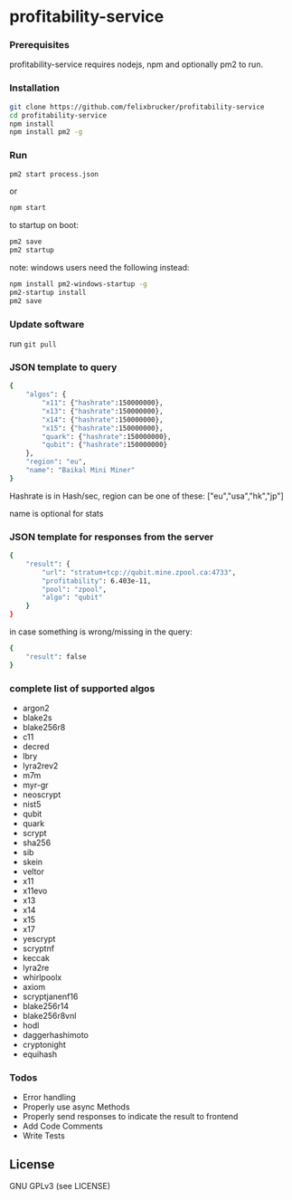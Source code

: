 # profitability-service

### Prerequisites

profitability-service requires nodejs, npm and optionally pm2 to run.


### Installation

```sh
git clone https://github.com/felixbrucker/profitability-service
cd profitability-service
npm install
npm install pm2 -g
```

### Run

```sh
pm2 start process.json
```

or

```sh
npm start
```

to startup on boot:

```sh
pm2 save
pm2 startup
```

note: windows users need the following instead:

```sh
npm install pm2-windows-startup -g
pm2-startup install
pm2 save
```

### Update software

run ``` git pull ```


### JSON template to query

```sh
{
	"algos": {
		"x11": {"hashrate":150000000},
		"x13": {"hashrate":150000000},
		"x14": {"hashrate":150000000},
		"x15": {"hashrate":150000000},
		"quark": {"hashrate":150000000},
		"qubit": {"hashrate":150000000}
	},
	"region": "eu",
	"name": "Baikal Mini Miner"
}
```

Hashrate is in Hash/sec, region can be one of these: ["eu","usa","hk","jp"]

name is optional for stats

### JSON template for responses from the server

```sh
{
	"result": {
		"url": "stratum+tcp://qubit.mine.zpool.ca:4733",
		"profitability": 6.403e-11,
		"pool": "zpool",
		"algo": "qubit"
	}
}
```

in case something is wrong/missing in the query:

```sh
{
	"result": false
}
```

### complete list of supported algos

* argon2
* blake2s
* blake256r8
* c11
* decred
* lbry
* lyra2rev2
* m7m
* myr-gr
* neoscrypt
* nist5
* qubit
* quark
* scrypt
* sha256
* sib
* skein
* veltor
* x11
* x11evo
* x13
* x14
* x15
* x17
* yescrypt
* scryptnf
* keccak
* lyra2re
* whirlpoolx
* axiom
* scryptjanenf16
* blake256r14
* blake256r8vnl
* hodl
* daggerhashimoto
* cryptonight
* equihash


### Todos

 - Error handling
 - Properly use async Methods
 - Properly send responses to indicate the result to frontend
 - Add Code Comments
 - Write Tests


License
----

GNU GPLv3 (see LICENSE)
